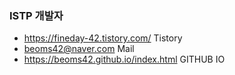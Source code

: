 
### ISTP 개발자
- https://fineday-42.tistory.com/ Tistory
- beoms42@naver.com Mail
- https://beoms42.github.io/index.html GITHUB IO 

<div align=center>
